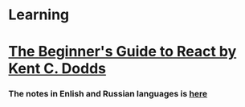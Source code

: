 # Learning 
# [The Beginner's Guide to React by Kent C. Dodds](https://egghead.io/courses/the-beginner-s-guide-to-react)
### The notes in Enlish and Russian languages is [here](https://github.com/s-p-ko/code_beginners-guide-to-react-egghead/blob/main/course-beginners-guide.docx)
